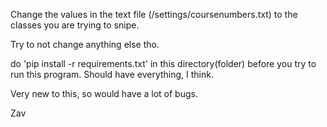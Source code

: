 Change the values in the text file (/settings/coursenumbers.txt) to the classes you are trying to snipe.

Try to not change anything else tho.

do 'pip install -r requirements.txt' in this directory(folder) before you try to run this program.
Should have everything, I think.

Very new to this, so would have a lot of bugs.

Zav